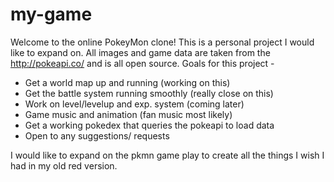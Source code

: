 # my-game
Welcome to the online PokeyMon clone! 
This is a personal project I would like to expand on. All images and game data are taken from the http://pokeapi.co/ and is all open source. Goals for this project - 

+ Get a world map up and running (working on this)
+ Get the battle system running smoothly (really close on this)
+ Work on level/levelup and exp. system (coming later)
+ Game music and animation (fan music most likely)
+ Get a working pokedex that queries the pokeapi to load data
+ Open to any suggestions/ requests

I would like to expand on the pkmn game play to create all the things I wish I had in my old red version. 


